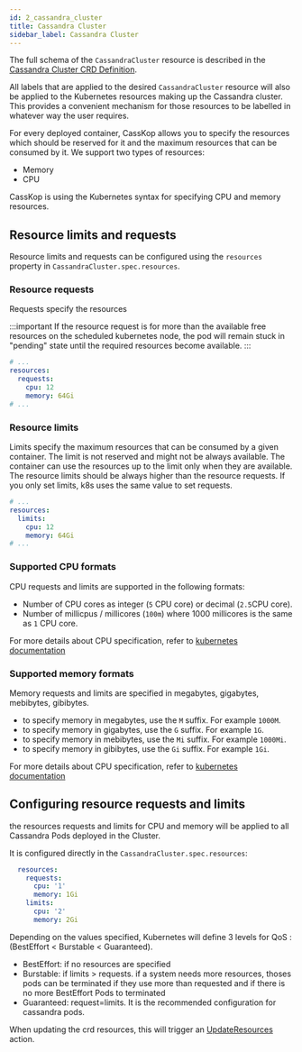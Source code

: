 ```yaml
---
id: 2_cassandra_cluster
title: Cassandra Cluster
sidebar_label: Cassandra Cluster
---
```


The full schema of the `CassandraCluster` resource is described in the [Cassandra Cluster CRD Definition](#cassandra-cluster-crd-definition-version-020).

All labels that are applied to the desired `CassandraCluster` resource will also be applied to the Kubernetes resources
making up the Cassandra cluster. This provides a convenient mechanism for those resources to be labelled in whatever way
the user requires.

For every deployed container, CassKop allows you to specify the resources which should be reserved for it
and the maximum resources that can be consumed by it. We support two types of resources:

- Memory
- CPU

CassKop is using the Kubernetes syntax for specifying CPU and memory resources.

## Resource limits and requests

Resource limits and requests can be configured using the `resources` property in `CassandraCluster.spec.resources`.

### Resource requests

Requests specify the resources

:::important
If the resource request is for more than the available free resources on the scheduled kubernetes node,
the pod will remain stuck in "pending" state until the required resources become available.
:::

```yaml
# ...
resources:
  requests:
    cpu: 12
    memory: 64Gi
# ...
```

### Resource limits

Limits specify the maximum resources that can be consumed by a given container. The limit is not reserved and might not
be always available. The container can use the resources up to the limit only when they are available. The resource
limits should be always higher than the resource requests. If you only set limits, k8s uses the same value to set
requests.

```yaml
# ...
resources:
  limits:
    cpu: 12
    memory: 64Gi
# ...
```

### Supported CPU formats

CPU requests and limits are supported in the following formats:

- Number of CPU cores as integer (`5` CPU core) or decimal (`2.5`CPU core).
- Number of millicpus / millicores (`100m`) where 1000 millicores is the same as `1` CPU core.

For more details about CPU specification, refer to
[kubernetes documentation](https://kubernetes.io/docs/concepts/configuration/manage-compute-resources-container/#meaning-of-cpu)

### Supported memory formats

Memory requests and limits are specified in megabytes, gigabytes, mebibytes, gibibytes.

- to specify memory in megabytes, use the `M` suffix. For example `1000M`.
- to specify memory in gigabytes, use the `G` suffix. For example `1G`.
- to specify memory in mebibytes, use the `Mi` suffix. For example `1000Mi`.
- to specify memory in gibibytes, use the `Gi` suffix. For example `1Gi`.

For more details about CPU specification, refer to
[kubernetes documentation](https://kubernetes.io/docs/concepts/configuration/manage-compute-resources-container/#meaning-of-memory)

## Configuring resource requests and limits

the resources requests and limits for CPU and memory will be applied to all Cassandra Pods deployed in the Cluster.

It is configured directly in the `CassandraCluster.spec.resources`:

```yaml
  resources:
    requests:
      cpu: '1'
      memory: 1Gi
    limits:
      cpu: '2'
      memory: 2Gi
```

Depending on the values specified, Kubernetes will define 3 levels for QoS : (BestEffort < Burstable < Guaranteed).

- BestEffort: if no resources are specified
- Burstable: if limits > requests. if a system needs more resources, thoses pods can be terminated if they use more than
  requested and if there is no more BestEffort Pods to terminated
- Guaranteed: request=limits. It is the recommended configuration for cassandra pods.

When updating the crd resources, this will trigger an [UpdateResources](/casskop/docs/5_operations/1_cluster_operations#updateresources) action.
